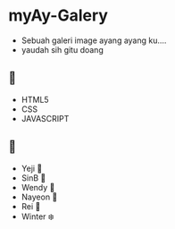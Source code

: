 # myAy-Galery
* Sebuah galeri image ayang ayang ku....
* yaudah sih gitu doang

## 📝
* HTML5
* CSS
* JAVASCRIPT
## 💙
* Yeji 🐺
* SinB 🖤
* Wendy 💙
* Nayeon 🐰
* Rei 🌼
* Winter ❄️
